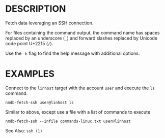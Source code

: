 DESCRIPTION
===========

Fetch data leveraging an SSH connection.

For files containing the command output, the command name has spaces replaced
by an underscore (`_`) and forward slashes replaced by Unicode code point
U+2215 (`∕`).

Use the `-h` flag to find the help message with additional options.

EXAMPLES 
========

Connect to the `linhost` target with the account `user` and execute the `ls`
command.
``` 
nmdb-fetch-ssh user@linhost ls 
```

Similar to above, except use a file with a list of commands to execute
```
nmdb-fetch-ssh --infile commands-linux.txt user@linhost
```

See Also: `ssh (1)`
